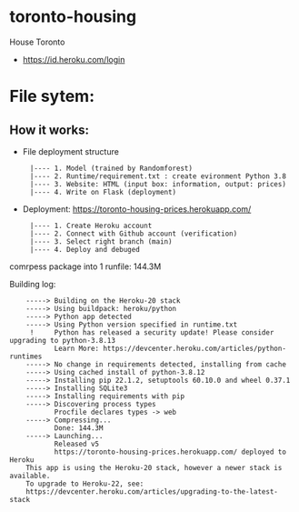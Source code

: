 # toronto-housing
House Toronto


+ https://id.heroku.com/login

# File sytem:
## How it works:
+ File deployment structure
```
     |---- 1. Model (trained by Randomforest)
     |---- 2. Runtime/requirement.txt : create evironment Python 3.8
     |---- 3. Website: HTML (input box: information, output: prices)
     |---- 4. Write on Flask (deployment)
```
+ Deployment: 
  https://toronto-housing-prices.herokuapp.com/
  
```
     |---- 1. Create Heroku account
     |---- 2. Connect with Github account (verification)
     |---- 3. Select right branch (main)
     |---- 4. Deploy and debuged
```
comrpess package into 1 runfile: 144.3M

Building log:
```
    -----> Building on the Heroku-20 stack
    -----> Using buildpack: heroku/python
    -----> Python app detected
    -----> Using Python version specified in runtime.txt
     !     Python has released a security update! Please consider upgrading to python-3.8.13
           Learn More: https://devcenter.heroku.com/articles/python-runtimes
    -----> No change in requirements detected, installing from cache
    -----> Using cached install of python-3.8.12
    -----> Installing pip 22.1.2, setuptools 60.10.0 and wheel 0.37.1
    -----> Installing SQLite3
    -----> Installing requirements with pip
    -----> Discovering process types
           Procfile declares types -> web
    -----> Compressing...
           Done: 144.3M
    -----> Launching...
           Released v5
           https://toronto-housing-prices.herokuapp.com/ deployed to Heroku
    This app is using the Heroku-20 stack, however a newer stack is available.
    To upgrade to Heroku-22, see:
    https://devcenter.heroku.com/articles/upgrading-to-the-latest-stack
```
